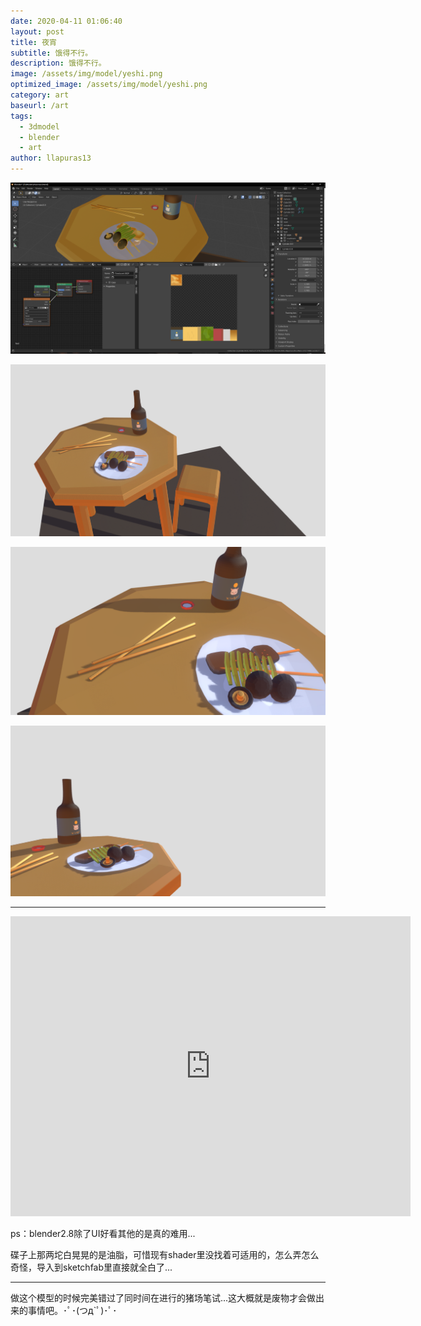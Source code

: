 ```yaml
---
date: 2020-04-11 01:06:40
layout: post
title: 夜宵
subtitle: 饿得不行。
description: 饿得不行。
image: /assets/img/model/yeshi.png
optimized_image: /assets/img/model/yeshi.png
category: art
baseurl: /art
tags:
  - 3dmodel
  - blender
  - art
author: llapuras13
---
```


![](/assets/img/model/yeshi00.png)

![](/assets/img/model/yeshi02.png)

![](/assets/img/model/yeshi04.png)

![](/assets/img/model/yeshi.png)

<hr>

<div class="sketchfab-embed-wrapper">
    <iframe title="A 3D model" width="640" height="480" src="https://sketchfab.com/models/bea13eee7233418fbedf6ec32d34d0c6/embed?preload=1&amp;ui_controls=1&amp;ui_infos=1&amp;ui_inspector=1&amp;ui_stop=1&amp;ui_watermark=1&amp;ui_watermark_link=1" frameborder="0" allow="autoplay; fullscreen; vr" mozallowfullscreen="true" webkitallowfullscreen="true"></iframe>
</div>

ps：blender2.8除了UI好看其他的是真的难用...

碟子上那两坨白晃晃的是油脂，可惜现有shader里没找着可适用的，怎么弄怎么奇怪，导入到sketchfab里直接就全白了...

<hr>

做这个模型的时候完美错过了同时间在进行的猪场笔试...这大概就是废物才会做出来的事情吧。･ﾟ･(つд`ﾟ)･ﾟ･